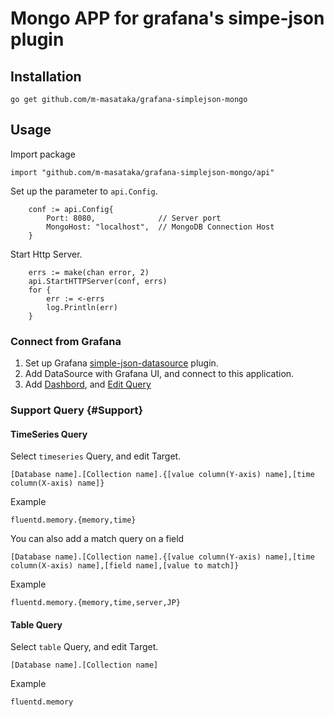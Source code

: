 # Mongo APP for grafana's simpe-json plugin

## Installation

```
go get github.com/m-masataka/grafana-simplejson-mongo
```

## Usage

Import package
```
import "github.com/m-masataka/grafana-simplejson-mongo/api"
```

Set up the parameter to ``api.Config``.

```
	conf := api.Config{
		Port: 8080,              // Server port
		MongoHost: "localhost",  // MongoDB Connection Host
	}
```

Start Http Server.
```
	errs := make(chan error, 2)
	api.StartHTTPServer(conf, errs)
	for {
		err := <-errs
		log.Println(err)
	}
```

### Connect from Grafana

1. Set up Grafana [simple-json-datasource](https://github.com/grafana/simple-json-datasource) plugin.
2. Add DataSource  with Grafana UI, and connect to this application.
3. Add [Dashbord](http://docs.grafana.org/guides/getting_started/), and [Edit Query](#Support)

### Support Query {#Support}

#### TimeSeries Query
Select ``timeseries`` Query, and edit Target.
```
[Database name].[Collection name].{[value column(Y-axis) name],[time column(X-axis) name]}
```
Example

```
fluentd.memory.{memory,time}
```


You can also add a match query on a field
```
[Database name].[Collection name].{[value column(Y-axis) name],[time column(X-axis) name],[field name],[value to match]}
```
Example

```
fluentd.memory.{memory,time,server,JP}
```


#### Table Query
Select ``table`` Query, and edit Target.
```
[Database name].[Collection name]
```

Example

```
fluentd.memory
```
